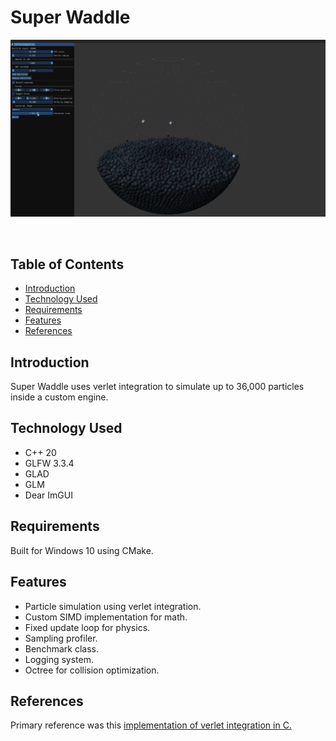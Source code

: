 # Super Waddle
[![Watch the video](https://raw.githubusercontent.com/kotuon/super_waddle/main/verletintegration.png)](https://raw.githubusercontent.com/kotuon/super_waddle/main/verletintegration_video_small.mp4)

![]()

## Table of Contents
* [Introduction](#introduction)
* [Technology Used](#technology-used)
* [Requirements](#requirements)
* [Features](#features)
* [References](#references)

## Introduction

Super Waddle uses verlet integration to simulate up to 36,000 particles inside a custom engine.

## Technology Used
* C++ 20
* GLFW 3.3.4
* GLAD
* GLM
* Dear ImGUI

## Requirements
Built for Windows 10 using CMake.

## Features
* Particle simulation using verlet integration.
* Custom SIMD implementation for math.
* Fixed update loop for physics.
* Sampling profiler.
* Benchmark class.
* Logging system.
* Octree for collision optimization.

## References
Primary reference was this [implementation of verlet integration in C.](https://github.com/marichardson137/VerletIntegration/tree/main)
